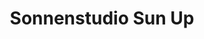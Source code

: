 ---
title: "Sonnenstudio Sun Up"
url: /osterburken/sonnenstudio-sun-up-am-zehntkeller/
shop: Kosmetik
---